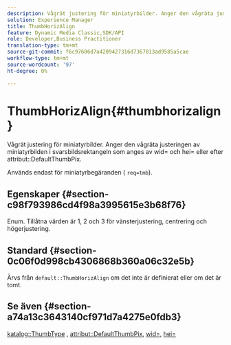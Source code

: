 ```yaml
---
description: Vågrät justering för miniatyrbilder. Anger den vågräta justeringen av miniatyrbilden i svarsbildsrektangeln som anges av wid= och hei= eller av attributet DefaultThumbPix.
solution: Experience Manager
title: ThumbHorizAlign
feature: Dynamic Media Classic,SDK/API
role: Developer,Business Practitioner
translation-type: tm+mt
source-git-commit: f6c97606d7a4209427316d7367013ad9585a5cae
workflow-type: tm+mt
source-wordcount: '97'
ht-degree: 0%

---
```



# ThumbHorizAlign{#thumbhorizalign}

Vågrät justering för miniatyrbilder. Anger den vågräta justeringen av miniatyrbilden i svarsbildsrektangeln som anges av wid= och hei= eller efter attribut::DefaultThumbPix.

Används endast för miniatyrbegäranden ( `req=tmb`).

## Egenskaper {#section-c98f793986cd4f98a3995615e3b68f76}

Enum. Tillåtna värden är 1, 2 och 3 för vänsterjustering, centrering och högerjustering.

## Standard {#section-0c06f0d998cb4306868b360a06c32e5b}

Ärvs från `default::ThumbHorizAlign` om det inte är definierat eller om det är tomt.

## Se även {#section-a74a13c3643140cf971d7a4275e0fdb3}

[katalog::ThumbType](../../../../../is-api/image-catalog/image-serving-api-ref/c-image-catalog-reference/c-image-svg-data-reference/c-image-data-reference/r-thumbtype-cat.md#reference-41149ddffc8749cba2f8d9c8e2611e03) ,  [attribut::DefaultThumbPix](../../../../../is-api/image-catalog/image-serving-api-ref/c-image-catalog-reference/c-attributes-reference/r-defaultthumbpix.md#reference-cf52bb74bed2466e8bc8adb0cacd6141),  [wid=](../../../../../is-api/http-ref/image-serving-api-ref/c-http-protocol-reference/c-command-reference/r-is-http-wid.md#reference-bfeadcb67bf4485f851eb21345527e47),  [hei=](../../../../../is-api/http-ref/image-serving-api-ref/c-http-protocol-reference/c-command-reference/r-is-http-hei.md#reference-6d6f556ccc0e4b98a815e8a5c1944a96)
